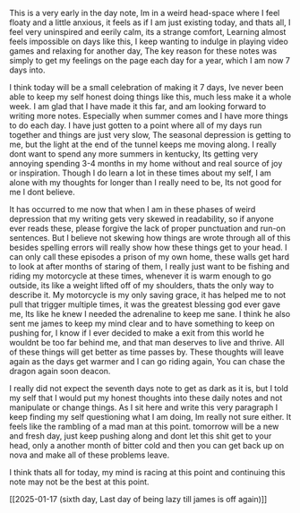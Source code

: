 This is a very early in the day note, Im in a weird head-space where I feel floaty and a little anxious, it feels as if I am just existing today, and thats all, I feel very uninspired and eerily calm, its a strange comfort, Learning almost feels impossible on days like this, I keep wanting to indulge in playing video games and relaxing for another day, The key reason for these notes was simply to get my feelings on the page each day for a year, which I am now 7 days into. 

I think today will be a small celebration of making it 7 days, Ive never been able to keep my self honest doing things like this, much less make it a whole week. I am glad that I have made it this far, and am looking forward to writing more notes. Especially when summer comes and I have more things to do each day. I have just gotten to a point where all of my days run together and things are just very slow, The seasonal depression is getting to me, but the light at the end of the tunnel keeps me moving along. I really dont want to spend any more summers in kentucky, Its getting very annoying spending 3-4 months in my home without and real source of joy or inspiration. Though I do learn a lot in these times about my self, I am alone with my thoughts for longer than I really need to be, Its not good for me I dont believe.

It has occurred to me now that when I am in these phases of weird depression that my writing gets very skewed in readability, so if anyone ever reads these, please forgive the lack of proper punctuation and run-on sentences. But I believe not skewing how things are wrote through all of this besides spelling errors will really show how these things get to your head. I can only call these episodes a prison of my own home, these walls get hard to look at after months of staring of them, I really just want to be fishing and riding my motorcycle at these times, whenever it is warm enough to go outside, its like a weight lifted off of my shoulders, thats the only way to describe it. My motorcycle is my only saving grace, it has helped me to not pull that trigger multiple times, it was the greatest blessing god ever gave me, Its like he knew I needed the adrenaline to keep me sane. I think he also sent me james to keep my mind clear and to have something to keep on pushing for, I know if I ever decided to make a exit from this world he wouldnt be too far behind me, and that man deserves to live and thrive. All of these things will get better as time passes by. These thoughts will leave again as the days get warmer and I can go riding again, You can chase the dragon again soon deacon.

I really did not expect the seventh days note to get as dark as it is, but I told my self that I would put my honest thoughts into these daily notes and not manipulate or change things. As I sit here and write this very paragraph I keep finding my self questioning what I am doing, Im really not sure either. It feels like the rambling of a mad man at this point. tomorrow will be a new and fresh day, just keep pushing along and dont let this shit get to your head, only a another month of bitter cold and then you can get back up on nova and make all of these problems leave. 

I think thats all for today, my mind is racing at this point and continuing this note may not be the best at this point.

[[2025-01-17 (sixth day, Last day of being lazy till james is off again)]]
